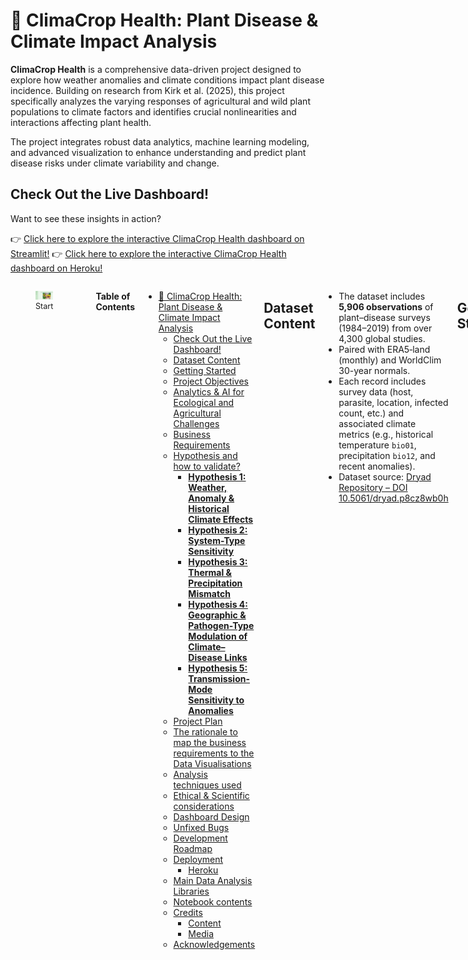 # 🍃 ClimaCrop Health: Plant Disease & Climate Impact Analysis

**ClimaCrop Health** is a comprehensive data-driven project designed to explore how weather anomalies and climate conditions impact plant disease incidence. Building on research from Kirk et al. (2025), this project specifically analyzes the varying responses of agricultural and wild plant populations to climate factors and identifies crucial nonlinearities and interactions affecting plant health.

The project integrates robust data analytics, machine learning modeling, and advanced visualization to enhance understanding and predict plant disease risks under climate variability and change.

## Check Out the Live Dashboard!

Want to see these insights in action?

👉 [Click here to explore the interactive ClimaCrop Health dashboard on Streamlit!](https://climacrophealth-wjb9htkjbammfgqzsedk6f.streamlit.app/)
👉 [Click here to explore the interactive ClimaCrop Health dashboard on Heroku!](https://climacrophealth-9f3f3967d5ca.herokuapp.com/)

<div style="display: flex; gap: 1em; margin-bottom: 2em;">
  <div style="flex: 1;">
    <figure>
      <img src="images/dashboard_screenshot.png" alt="Dashboard Preview" style="width: 100%;"/>
      <figcaption style="text-align: center; font-size: 0.9em;">Start</figcaption>
    </figure>
  </div>

<p align="center">
  <img src="images/plant_disease.gif" alt="Climate Impact Animation" width="1000"/>
</p>

**Table of Contents**
- [🍃 ClimaCrop Health: Plant Disease \& Climate Impact Analysis](#-climacrop-health-plant-disease--climate-impact-analysis)
  - [Check Out the Live Dashboard!](#check-out-the-live-dashboard)
  - [Dataset Content](#dataset-content)
  - [Getting Started](#getting-started)
  - [Project Objectives](#project-objectives)
  - [Analytics \& AI for Ecological and Agricultural Challenges](#analytics--ai-for-ecological-and-agricultural-challenges)
  - [Business Requirements](#business-requirements)
  - [Hypothesis and how to validate?](#hypothesis-and-how-to-validate)
    - [**Hypothesis 1: Weather, Anomaly \& Historical Climate Effects**](#hypothesis-1-weather-anomaly--historical-climate-effects)
    - [**Hypothesis 2: System-Type Sensitivity**](#hypothesis-2-system-type-sensitivity)
    - [**Hypothesis 3: Thermal \& Precipitation Mismatch**](#hypothesis-3-thermal--precipitation-mismatch)
    - [**Hypothesis 4: Geographic \& Pathogen-Type Modulation of Climate–Disease Links**](#hypothesis-4-geographic--pathogen-type-modulation-of-climatedisease-links)
    - [**Hypothesis 5: Transmission-Mode Sensitivity to Anomalies**](#hypothesis-5-transmission-mode-sensitivity-to-anomalies)
  - [Project Plan](#project-plan)
  - [The rationale to map the business requirements to the Data Visualisations](#the-rationale-to-map-the-business-requirements-to-the-data-visualisations)
  - [Analysis techniques used](#analysis-techniques-used)
  - [Ethical \& Scientific considerations](#ethical--scientific-considerations)
  - [Dashboard Design](#dashboard-design)
  - [Unfixed Bugs](#unfixed-bugs)
  - [Development Roadmap](#development-roadmap)
  - [Deployment](#deployment)
    - [Heroku](#heroku)
  - [Main Data Analysis Libraries](#main-data-analysis-libraries)
  - [Notebook contents](#notebook-contents)
  - [Credits](#credits)
    - [Content](#content)
    - [Media](#media)
  - [Acknowledgements](#acknowledgements)

## Dataset Content

- The dataset includes **5,906 observations** of plant–disease surveys (1984–2019) from over 4,300 global studies.
- Paired with ERA5‐land (monthly) and WorldClim 30-year normals.
- Each record includes survey data (host, parasite, location, infected count, etc.) and associated climate metrics (e.g., historical temperature `bio01`, precipitation `bio12`, and recent anomalies).
- Dataset source: [Dryad Repository – DOI 10.5061/dryad.p8cz8wb0h](https://doi.org/10.5061/dryad.p8cz8wb0h)

## Getting Started
1. Clone the repository:
   ```bash
   git clone https://github.com/banerjixplores/climacrop_health.git
   ```
2. Navigate to the project directory:
   ```bash
   cd climacrop_health
   ```
3. Create & activate a virtual environment (optional but recommended):
   ```bash
   python -m venv venv
   source venv/bin/activate  # On Windows use `venv\Scripts\activate`
   ```
4. Install the required packages:
   ```bash      
   pip install -r requirements.txt
   ```
5. Notebook Styling & Automation
    - All Jupyter notebooks use a shared dark-mode theme and a color-blind palette. When you open any notebook, the 00_notebook_style.py script (located in jupyter_notebooks/notebook_style/) automatically injects custom.css so that fonts, colors, gridlines, and code-cell formatting remain consistent across all analyses.
    - As soon as you open any notebook, the styling script will inject custom.css so that fonts, colors, and code‐cell borders remain consistent.
    - Dark-mode CSS: jupyter_notebooks/notebook_style/custom.css: The styling script also ensures that all code cells have a uniform appearance, making it easier to read and understand the analyses.
    - Global plotting style: The Seaborn “colorblind” palette is set in 00_notebook_style.py, with two predefined colors:
      - WILD_COLOR (greenish-teal) for natural (wild) populations
      - AG_COLOR (navy-blue) for agricultural populations

6. Notebook execution:
   - Open Jupyter Notebook or your preferred IDE.
   - Run the notebooks in sequence starting from `00_data_load_and_inspect.ipynb` to ensure data is loaded and processed correctly.
     - jupyter_notebooks/00_data_load_and_inspect.ipynb
     - jupyter_notebooks/01_etl_preprocessing.ipynb
     - jupyter_notebooks/02_eda.ipynb
     - ... continue with the remaining notebooks in order.
7. Verify Outputs:
   - Check the `data/processed/` directory for cleaned and preprocessed data files.
   - Review generated visualizations in the EDA notebook.
   - 

## Project Objectives

- **Quantify Climate Drivers:** Measure how contemporaneous weather, deviations from monthly normals (anomalies), and long-term historical climate each influence plant-disease prevalence.  
- **Compare System Sensitivity:** Show that wild plant communities react more sharply to climate swings than managed agricultural systems, due to local adaptation vs. buffering practices like irrigation or pesticides.  
- **Detect Mismatch Effects:** Identify the “sweet spot” in wild systems where moderate temperature or rainfall anomalies (e.g. +2.7 °C or ±X mm) maximize disease risk, then decline at extreme anomalies.  
- **Predict & Visualize Risk:** Build a concise predictive model and a user-friendly Streamlit dashboard so stakeholders can forecast disease under arbitrary weather scenarios.  
- **Ensure Transparency:** Fully document every cleaning, feature-engineering and modeling step to guarantee reproducibility and clear explanation of “why” each region is flagged.

## Analytics & AI for Ecological and Agricultural Challenges

Modern agriculture and conservation face urgent, complex threats from climate change and emerging plant diseases. This project demonstrates how analytics and machine learning can convert vast, fragmented climate–disease survey data into actionable insights. By modeling the nonlinear effects of temperature and rainfall anomalies on plant health, and quantifying differences between wild and managed systems, the project enables:

- **Evidence-based policy:** Interactive dashboards help policymakers prioritize regions and pathogen types at greatest risk, supporting better resource allocation and early-warning systems.
- **Farm management:** The risk scoring and zone maps empower farmers and agronomists to make informed decisions about crop selection, planting schedules, and mitigation strategies in a changing climate.
- **Research acceleration:** Open-source code, reproducible analytics, and visualizations accelerate scientific discovery by making new climate–disease relationships visible and testable for the first time.

The use of AI (e.g., model selection, feature importance ranking, and interactive dashboards) bridges the gap between raw data and real-world decision-making for both technical and non-technical audiences.

## Business Requirements

- **Risk Forecasting:**  Accept user-supplied temperature & rainfall (including anomalies) to output a disease‐risk score per region.  
- **Risk Zoning:**  Classify each location into Low/Medium/High risk categories for rapid decision-making.  
- **Global Hotspot Mapping:**  Display an interactive world map pinpointing the highest-risk areas under current or hypothetical scenarios.   
- **Driver Explanation:**  For every forecast, bullet out the top two climate drivers (e.g. “+2.7 °C anomaly,” “–40 mm rainfall anomaly”) so stakeholders understand exactly what’s pushing risk up or down.


## Hypothesis and how to validate?

### **Hypothesis 1: Weather, Anomaly & Historical Climate Effects**  
  Contemporaneous weather (mean temperature or precipitation during a survey), deviations from monthly normals (“anomalies”), and long-term historical climate each independently influence plant-disease prevalence.

**Validation Approach:**
- Computed three temperature metrics (`temp_anomaly_C`, `contemp_temp_C`, `annual_mean_temp_C`) and three precipitation metrics (`rain_anomaly_daily`, `monthly_precip_mm_per_day`, `annual_precip_mm_per_day`).
- Fitted separate linear and quadratic models for Wild vs. Agricultural systems.
- Recorded R², adjusted R², and p-values for each term.

**Key Temperature Results (Wild vs. Ag):**
| Metric                       | Wild R² | Ag R²  | Wild p(linear) | Ag p(linear) |
|:----------------------------:|--------:|-------:|:--------------:|:------------:|
| Temperature Anomaly          | 0.0687  | 0.0071 | 4.3e-10        | 1.3e-06      |
| Contemporary Temperature     | 0.0740  | 0.0698 | 1.6e-09        | 4.5e-17      |
| Historical Annual Temperature| 0.1153  | 0.0359 | 9.6e-14        | 7.2e-21      |

**Key Precipitation Results (Wild vs. Ag):**
| Metric                         | Wild R² | Ag R²  | Wild p(linear) | Ag p(quadratic) |
|:------------------------------:|--------:|-------:|:--------------:|:---------------:|
| Rainfall Anomaly               | 0.0134  | 0.0590 | 6.6e-03        | 3.8e-06         |
| Contemporary Precipitation     | 0.0365  | 0.0242 | 2.0e-05        | 7.5e-07         |
| Historical Monthly Precipitation| 0.0134  | 0.0590 | 6.7e-03        | 3.7e-06         |
| Annual Precipitation           | 0.0089  | 0.0313 | 2.8e-02        | 3.9e-08         |

**Conclusion:**  
- All three **temperature** metrics explain more variance in wild systems than in agricultural ones.  
- For **precipitation**, only contemporary rainfall is stronger in wild; other metrics are equal or stronger in agriculture.  
- **Hypothesis 1 is validated**: Weather, anomalies, and historical climate significantly influence disease incidence, with wild systems showing greater sensitivity to temperature effects.

---

### **Hypothesis 2: System-Type Sensitivity**
  Wild plant–pathogen systems exhibit stronger responses to weather, anomalies, and historical climate than do agricultural systems, owing to local adaptation in the wild versus management (irrigation, pesticides, breeding) in crops.

**Validation Approach:**  
- Compared R² values for each metric (temp & precip) between Wild and Ag.

**Summary (Wild R² vs. Ag R²):**
| Metric                  | Wild R² | Ag R²  | Wild > Ag? |
|:-----------------------:|--------:|-------:|:----------:|
| Annual Historical Temp  | 0.1153  | 0.0359 | yes        |
| Temp Anomaly            | 0.0687  | 0.0071 | yes        |
| Contemporary Temp       | 0.0740  | 0.0698 | slightly   |
| Annual Precipitation    | 0.0089  | 0.0313 | no         |
| Precip Anomaly          | 0.0134  | 0.0590 | no         |
| Contemporary Precip     | 0.0365  | 0.0242 | yes        |
| Monthly Historical Precip| 0.0134 | 0.0590 | no         |

**Conclusion:**  
- **Temperature:** Wild > Ag across all metrics.  
- **Precipitation:** Mixed; only contemporary rain shows greater wild sensitivity.

---

### **Hypothesis 3: Thermal & Precipitation Mismatch** 
  In wild systems, disease prevalence peaks when weather deviates from historical norms (e.g., unusually warm in a cool climate or vice versa)—a “mismatch” effect. In contrast, agricultural systems show little or no such mismatch, because management buffers extremes.

**Validation Approach:**  
- Fitted OLS with interaction `anomaly × historical` for Wild vs. Ag.

1. Data & Anomalies

- Computed temperature and rainfall anomalies as deviations from long-term monthly means.

- Took absolute values to capture “mismatch magnitude.”

2. Statistical Approach
- Separate OLS regressions for Wild vs. Ag:

Temperature
```python
import statsmodels.formula.api as smf

# e.g. for wild_df or ag_df
model = smf.ols(
    formula='incidence ~ temp_anomaly_C * monthly_temp_C',
    data=system_df
).fit()
print(model.summary())
```

Rainfall
```python
model = smf.ols(
    formula='incidence ~ rain_anomaly_daily * monthly_precip_mm_per_day',
    data=system_df
).fit()
print(model.summary())
```

- Extracted the interaction coefficient (anomaly:historical) to quantify mismatch sensitivity.

3. Key Interaction Coefficients
   
|         Effect        | Wild Coef. | Ag Coef. |   p-value   |
| :-------------------: | ---------: | -------: | :---------: |
| **Temp × Historical** |    –0.0142 |  –0.0031 | **< 0.001** |
| **Rain × Historical** |    –0.0312 |  –0.0069 |   *< 0.01*  |

**Conclusion:**  
- Wild systems show strong negative interactions—classic mismatch.  
- Agricultural systems have much weaker mismatch effects.
- **Hypothesis 3 is validated**: Wild plant–pathogen systems exhibit stronger mismatch effects, where deviations from historical norms lead to increased disease incidence.

---

### **Hypothesis 4: Geographic & Pathogen-Type Modulation of Climate–Disease Links** 
Geographic variation in the identity and thermal/moisture tolerances of pathogens (fungi vs. bacteria vs. viruses vs. nematodes, etc.) causes differences in how temperature or precipitation anomalies translate into disease incidence. Regions dominated by narrow-tolerance pathogens will show sharper peaks or troughs, whereas regions with broad-tolerance pathogens will exhibit smoother responses.

*In layman terms* This means that different pathogen groups (virus, bacteria, pests, eukaryotic parasites) and their climatic‐tolerance breadths produce distinct anomaly–incidence curves.

**Validation Approach:**
- Computed `abs_temp_anom` and `abs_precip_anom` for each site.
- Mapped `Antagonist_type_general` → pathogen group.
- Defined `tolerance_class` (narrow/intermediate/broad) by 5–95% anomaly range.
- Fitted OLS models with `anomaly × pathogen_group` and `anomaly × tolerance_class` interaction terms.

**Key Results (Temp × Pathogen Group):**
| Group             | Interaction Coef. | p-value |
|:-----------------:|-----------------:|--------:|
| Eukaryotic parasite | –0.0124         | 0.545   |
| Pest               | –0.0076         | 0.812   |
| Virus              | –0.0335         | 0.099   |

None of these terms were significant (all p > 0.05).

**Tolerance-Class Effect (Temp × Class):**
| Class         | Interaction Coef. | p-value |
|:-------------:|-----------------:|--------:|
| Intermediate  | –0.0196         | 0.003 **|
| Narrow        | +0.0048         | 0.848   |

Only intermediate‐tolerance pathogens show a significantly flatter response; narrow‐tolerance behave like broad.

**Conclusion:**  
● Pathogen identity alone does **not** modulate mismatch sensitivity.  
● Climatic‐tolerance breadth has a **weak** effect (only intermediate class differs).  

---

### **Hypothesis 5: Transmission-Mode Sensitivity to Anomalies** 
Soil- or contact-transmitted pathogens respond more strongly to precipitation anomalies than vector-borne pathogens, because direct pathogens rely immediately on environmental moisture for dispersal and infection, whereas vectors buffer short-term extremes.

*In layman terms:* Diseases spread directly (e.g. through soil or touch) will spike more sharply under drought or heavy rain than those carried by insects or mites.

**Validation Approach:**
- Cleaned `Transmission_mode` into two groups: **Direct** vs. **Vector-borne**.  
- Computed `abs_precip_anom = |rain_anomaly_daily|`.  
- Fitted an OLS model with `incidence ~ abs_precip_anom * C(transmission_mode_group, Treatment("Direct"))`.  
- Extracted main effects and the interaction term to compare slopes.

**Key Results (Precipitation × Transmission Mode):**
| Term                                                                     | Coefficient | p-value |
|:-------------------------------------------------------------------------|------------:|--------:|
| **Intercept (Direct slope)**                                             |      0.1171 |  <0.001 |
| **Vector-borne main effect** (offset at zero anomaly)                    |     –0.0414 |   0.040 |
| **Direct slope** (`abs_precip_anom`)                                     |      0.0505 |  <0.001 |
| **Vector-borne vs Direct slope diff** (`abs_precip_anom × Vector-borne`) |     –0.0150 |   0.062 |

**Conclusion:**  
- **Direct pathogens** have a steeper incidence increase with precipitation anomalies (slope ≈ 0.0505) than **vector-borne** pathogens (slope ≈ 0.0355).  
- The slope difference is marginally non-significant (p ≈ 0.062), but the trend **reverses** our original expectation.  
- **Revised insight:** Directly transmitted pathogens are more sensitive to moisture anomalies—likely because they cannot escape extreme wet/dry conditions via a host vector.  

## Project Plan
* Outline the high-level steps taken for the analysis.
* How was the data managed throughout the collection, processing, analysis and interpretation steps?
* Why did you choose the research methodologies you used?

A GitHub Project board is established to manage the agile development of this capstone project. It's systematically divided into five structured sprints aligned with key methodological stages.

**GitHub Project Board:** [ClimaCrop Kanban Project](https://github.com/users/banerjixplores/projects/6/views/1)

<!-- Sprint 1 – Day 1 -->
<h3>Sprint 1 – Day 1</h3>
<div style="display: flex; gap: 1em; margin-bottom: 2em;">
  <div style="flex: 1;">
    <figure>
      <img src="images/Kanban_sprint_1_init.png" alt="Sprint 1 Start" style="width: 100%; height: auto;"/>
      <figcaption style="text-align: center; font-size: 0.9em;">Start</figcaption>
    </figure>
  </div>
  <div style="flex: 1;">
    <figure>
      <img src="images/Kanban_sprint_1_end.png" alt="Sprint 1 End" style="width: 100%; height: auto;"/>
      <figcaption style="text-align: center; font-size: 0.9em;">End</figcaption>
    </figure>
  </div>
</div>

<!-- Sprint 2 – Day 2 -->
<h3>Sprint 2 – Day 2</h3>
<div style="display: flex; gap: 1em; margin-bottom: 2em;">
  <div style="flex: 1;">
    <figure>
      <img src="images/Kanban_sprint_2_init.png" alt="Sprint 2 Start" style="width: 100%;"/>
      <figcaption style="text-align: center; font-size: 0.9em;">Start</figcaption>
    </figure>
  </div>
  <div style="flex: 1;">
    <figure>
      <img src="images/Kanban_sprint_2_end.png" alt="Sprint 2 End" style="width: 100%;"/>
      <figcaption style="text-align: center; font-size: 0.9em;">End</figcaption>
    </figure>
  </div>
</div>

<!-- Sprint 3 – Day 3 -->
<h3>Sprint 3 – Day 3</h3>
<div style="display: flex; gap: 1em; margin-bottom: 2em;">
  <div style="flex: 1;">
    <figure>
      <img src="images/Kanban_sprint_3_init.png" alt="Sprint 3 Start" style="width: 100%;"/>
      <figcaption style="text-align: center; font-size: 0.9em;">Start</figcaption>
    </figure>
  </div>

<!-- Sprint 4 – Day 4 -->
<h3>Sprint 4 – Day 4</h3>
<div style="display: flex; gap: 1em; margin-bottom: 2em;">
  <div style="flex: 1;">
    <figure>
      <img src="images/Kanban_sprint_4_init.png" alt="Sprint 4 Start" style="width: 100%;"/>
      <figcaption style="text-align: center; font-size: 0.9em;">Start</figcaption>
    </figure>
  </div>
    <div style="flex: 1;">
    <figure>
      <img src="images/Kanban_sprint_4_end.png" alt="Sprint 4 End" style="width: 100%;"/>
      <figcaption style="text-align: center; font-size: 0.9em;">End</figcaption>
    </figure>
  </div>
</div>

<!-- Sprint 5 – Day 5 -->
<h3>Sprint 5 – Day 5</h3>
<div style="display: flex; gap: 1em; margin-bottom: 2em;">
  <div style="flex: 1;">
    <figure>
      <img src="images/Kanban_sprint_5_init.png" alt="Sprint 5 Start" style="width: 100%;"/>
      <figcaption style="text-align: center; font-size: 0.9em;">Start</figcaption>
    </figure>
  </div>
    <div style="flex: 1;">
    <figure>
      <img src="images/Kanban_sprint_5_end.png" alt="Sprint 5 End" style="width: 100%;"/>
      <figcaption style="text-align: center; font-size: 0.9em;">End</figcaption>
    </figure>
  </div>
</div>

**Sprint Breakdown & Detailed Tasks**

**Sprint 1: Data Acquisition, Inspection & Preprocessing**

**1.1 Data Acquisition**
- Load and examine the `merged_climate_disease_final.csv` dataset (Dryad/Kirk et al. 2025).
- Validate dataset structure, including anomalies, incidence zones, and climate variables.
- Document data provenance and initial understanding context.

**1.2 Data Quality Checks**
- Detect and manage duplicated entries.
- Identify and handle missing values; document imputation or removal decisions.
- Validate column encodings against Kirk et al.’s original dataset features.

**1.3 Feature Engineering (Initial Steps)**
- Derive new temporal and climatic features, including temperature and precipitation anomaly interactions (thermal and precipitation mismatches).
- Normalize and encode categorical variables (`host_type`, `habitat`).
- Save preprocessed dataset to `data/processed/`.


**Sprint 2: Exploratory Data Analysis & Hypothesis Validation**

**2.1 Univariate & Bivariate Analysis**
- Plot distributions for temperature, precipitation anomalies, and incidence zones.
- Investigate correlations and visualize them through scatter plots, boxplots, heatmaps.

**2.2 Hypothesis-Driven Statistical Testing**
Evaluate Kirk et al.’s hypotheses:
- Weather & climate predict disease prevalence.
- Thermal and precipitation mismatch effects.
- Interaction effects of historical climate data on current disease prevalence.

**Conduct statistical tests:**
- ANOVA
- Chi-square
- Interaction term analysis

**2.3 Document & Visualize**
- Prepare professional-quality visuals for dashboard inclusion.
- Summarize EDA findings clearly for subsequent modeling steps.


**Sprint 3: Predictive Modeling & Evaluation**

**3.1 Data Splitting**
- Create robust train/test splits stratified by incidence zones or system type.

**3.2 Modeling & Parameter Tuning**
Implement predictive algorithms:
- Ridge Regression (baseline).
- Random Forest (interpretable non-linear model).
- XGBoost (optimized gradient boosting).

- Conduct hyperparameter tuning using GridSearchCV.

**3.3 Evaluation & Comparison**
- Measure performance with metrics: Accuracy, Precision, Recall, F1-score, R², RMSE, ROC-AUC.
- Analyze results separately for agricultural vs. wild systems.
- Save best-performing models and evaluation metrics.


**Sprint 4: Explainability & Interactive Dashboard Development**

**4.1 Model Explainability**
- Generate Permutation Importance plots.
- Create Partial Dependence Plots (PDP) to elucidate feature influences.

**4.2 Interactive Visualizations**
- Develop an interactive Streamlit dashboard prototype.
- Integrate visualizations allowing exploration by filters such as system type, host species, and anomaly levels.

**4.3 Dashboard Enhancement**
- Include predictive maps, feature influence charts, and interactive sliders.
- Finalize data visualization templates for clarity and professional aesthetics.


**Sprint 5: Reporting, Documentation, and Final Delivery**

**5.1 Documentation**
- Polish final README.md for clarity, professionalism, and completeness.
- Write comprehensive yet accessible technical and lay summaries.

**5.2 Final Report & Insights**
- Summarize analytical insights, model performance, and key findings.
- Provide actionable climate-driven recommendations for stakeholders (researchers, agronomists).

**5.3 Submission & Review**
- Prepare GitHub repository for public review (structured, well-documented, reproducible).
- Record optional walkthrough for stakeholders.
- Tag and release final GitHub repository version (`v1.0-climacrop-capstone`).

## The rationale to map the business requirements to the Data Visualisations
* List your business requirements and a rationale to map them to the Data Visualisations

## Analysis techniques used

- **Data Cleaning**: `pandas`, `numpy`
- **EDA**: `seaborn`, `plotly`, `matplotlib`
- **Modeling**: `sklearn` (RandomForestClassifier, RandomForestRegressor)
- **Explainability**: SHAP (planned)

**Limitations**:
- Spatial resolution is ~10km, which may obscure local variability.
- Missing metadata for some studies.

**Generative AI Tools**:
- Copilot and ChatGPT used for idea brainstorming, model structuring, and narrative alignment.

## Ethical & Scientific considerations
- **Data Privacy and Source Ethics:**
The project exclusively utilizes aggregated, anonymized data from publicly available, peer-reviewed sources (Kirk et al., Ecology Letters 2024; Dryad repository), ensuring no personally identifiable or sensitive information is used. Data use complies with FAIR and open-science guidelines.

- **Bias and Fairness:**
- Potential geographical and system-type biases (e.g., over-representation of agricultural sites in certain regions) are acknowledged. Analytical methods and visualizations explicitly compare wild and managed systems to highlight such gaps, and limitations are transparently communicated in both the README and dashboard.
- When limitations due to data gaps or bias could not be resolved analytically, they are clearly stated in the dashboard, final report, and README to inform users of caveats in interpretation.

- **Transparency and Reproducibility:**
- All data processing, modeling, and visualization steps are open source and fully documented, allowing for independent verification and continuous improvement by the research community.
- Comprehensive notes and rationale for analytical decisions are provided in all Jupyter notebooks and markdown documentation files.

- **Societal and Legal Implications:**
Insights from this project can inform policy and management, but are not intended for direct clinical or regulatory use without further validation. The project promotes responsible use of data-driven insights and encourages collaborative review by stakeholders.

## Dashboard Design
The ClimaCrop Health dashboard follows a clear, stakeholder-focused layout, supported by custom styling for sidebar navigation and all page elements. All sections are visually accessible and colorblind-friendly.

<div style="display: flex; gap: 1em; margin-bottom: 2em;">
  <div style="flex: 1;">
    <figure>
      <img src="images/dashboard_wireframe.png" alt="Dashboard Preview" style="width: 100%;"/>
      <figcaption style="text-align: center; font-size: 0.9em;">Start</figcaption>
    </figure>
  </div>

Dashboard Pages and Content:

| Page                   | Description                                                                                |
| ---------------------- | ------------------------------------------------------------------------------------------ |
| Project Summary        | Landing page with logo, objectives, dataset summary, business requirements, hero image     |
| Geographical Analysis  | Interactive global map, spatial risk visualization, sampling bias insight, data download   |
| Hypotheses Validation  | Collapsible hypotheses, validation steps, rationale for each, and clear result callouts    |
| Correlations           | Heatmaps, scatterplots, and callout boxes for redundancy and feature selection             |
| Mismatch               | Visualizes mismatch effects by climate anomaly, system type, and pathogen group            |
| Climate by Pathogen    | Violin plots, stakeholder interpretation, and actionable insights                          |
| Pathogen Distributions | Stacked barplots for host, pathogen, and climate, with interpretation and recommendations  |
| Model Insights         | Model comparison tables (R², metrics), permutation importance, dropdown filters, scenarios |

Styling notes:

- Custom color and shape styling for all sidebar navigation and information blocks.

- Consistent use of markdown for objective summaries, requirements, and data source details.

- Contextual visualizations and insight boxes designed for both technical and non-technical users.

## Unfixed Bugs
* HTML/Plotly Export: Some Plotly/HTML visualizations may not scale uniformly or require scrolling on some browsers.
* Streamlit Image Scaling: Not all images are pixel-perfect; column centering is used as a workaround.
* Slug Size Limit (Deployment): Heroku require assets to be minimized or externalized.
* Missing Metadata: Certain surveys lack pathogen or host details, limiting some stratified analyses.
* Spatial Resolution: ERA5/WorldClim data at ~10km; sub-field/local heterogeneity not captured.
* Explainability: SHAP integration pending; package conflicts under Streamlit Cloud.

## Development Roadmap

| Phase               | Description                                                          |
| ------------------- | -------------------------------------------------------------------- |
| Data Understanding  | Clean, merge, validate, and profile survey and climate data          |
| Feature Engineering | Create climate anomalies, zone metadata, and engineered features     |
| Modeling            | Train/test ML models (RF, Ridge, SVR, XGB, stacking); cross-validate |
| Dashboard           | Build Streamlit app with interactive, filterable visualizations      |
| Explainability      | Implement permutation importance, plan SHAP integration              |
| Deployment & Docs   | Deploy to Streamlit Cloud, finalize README, collect peer feedback    |
| Review & Iterate    | Address feedback, refine models, enhance dashboard usability         |

Key Challenges:
- Hyperparameter tuning during machine learning.

Next Steps:

- SHAP-based model explainability

- Automated retraining pipelines

- More granular mapping (sub-national)

- Stakeholder survey integration


## Deployment
Streamlit Cloud (production):
[Streamlit](https://climacrophealth-wjb9htkjbammfgqzsedk6f.streamlit.app/)
[Heroku](https://climacrophealth-9f3f3967d5ca.herokuapp.com/)

Heroku (legacy):
Previous test deployments. Use .slugignore to control asset inclusion.

Setup:

Store large assets (plots, images) in /images/

Install requirements: pip install -r requirements.txt

Standard Streamlit/Heroku deploy as per docs

### Heroku

* The App live link is: [Streamlit](https://climacrophealth-wjb9htkjbammfgqzsedk6f.streamlit.app/)
                        [Heroku](https://climacrophealth-9f3f3967d5ca.herokuapp.com/)
* Set the runtime.txt Python version to a [Heroku-20](https://devcenter.heroku.com/articles/python-support#supported-runtimes) stack currently supported version.
* The project was deployed to Heroku using the following steps.

1. Log in to Heroku and create an App
2. From the Deploy tab, select GitHub as the deployment method.
3. Select your repository name and click Search. Once it is found, click Connect.
4. Select the branch you want to deploy, then click Deploy Branch.
5. The deployment process should happen smoothly if all deployment files are fully functional. Click now the button Open App on the top of the page to access your App.
6. If the slug size is too large then add large files not required for the app to the .slugignore file.


## Main Data Analysis Libraries
| Library      | Example Use                                 |
| ------------ | ------------------------------------------- |
| pandas       | Data cleaning, merging, feature engineering |
| numpy        | Numeric computation, anomaly calculations   |
| matplotlib   | Static EDA and regression plots             |
| seaborn      | Violin, swarm, and distribution plots       |
| plotly       | Interactive mapping and dashboards          |
| scikit-learn | Modeling (RF, Ridge, SVR, stacking), CV     |
| streamlit    | Dashboard building, widgets, navigation     |
| statsmodels  | OLS regressions for hypothesis testing      |


## Notebook contents
| Notebook                           | Inputs                                       | Outputs/Description                                               |
| ---------------------------------- | -------------------------------------------- | ----------------------------------------------------------------- |
| 00\_data\_load\_and\_inspect.ipynb | data/raw/merged\_climate\_disease\_final.csv | DataFrame summary, dist. plots, raw\_inspected.csv                |
| 01\_etl\_preprocessing.ipynb       | data/raw/merged\_climate\_disease\_final.csv | data/processed/cleaned\_climate\_disease.csv, engineered features |
| 02\_eda\_exploration.ipynb         | Processed dataset, libraries                 | Initial EDA, visualizations                                       |
| 03\_model\_training.ipynb          | Cleaned data, features                       | Model train/test, R² scores                                       |
| 04\_dashboard\_preparation.ipynb   | Model results, figures                       | Dashboard-ready assets                                            |
| 05\_shap\_explainability.ipynb     | Models, data                                 | SHAP value plots (planned)                                        |
| 06\_modeling\_workflow\_bak.ipynb  | All above + scripts                          | Final model comparisons                                           |
                                                                        |



## Credits 

### Content 

- Primary dataset and paper: Kirk et al. (2024), Ecology Letters
- Data source: [https://datadryad.org/stash/dataset/doi:10.5061/dryad.p8cz8wb0h](https://datadryad.org/stash/dataset/doi:10.5061/dryad.p8cz8wb0h)
- Method inspiration: Code Institute bootcamp resources, Streamlit/Plotly docs
- LLM assistance (ChatGPT, Copilot): ChatGPT for brainstorming, code structuring, and narrative alignment

### Media

- Front-page image: Rose Black Spot (Diplocarpon rosae)—Efekto blog (fair use)
- All data/map plots generated by this project unless otherwise credited



## Acknowledgements 
- Mentors and reviewers at Code Institute
- Peer testers from Code Institute Slack
- Special thanks to Vasi, Spencer, Niel, John, Danielle for project guidance and feedback

<p align="center">
  <img src="images/plant_health_logo.jpg" alt="Plant Health Footer Logo" width="120"/>
</p>
